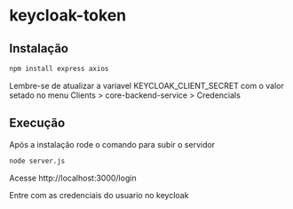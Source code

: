 # keycloak-token

## Instalação
```sh
npm install express axios
```
Lembre-se de atualizar a variavel KEYCLOAK_CLIENT_SECRET com o valor setado no menu Clients > core-backend-service > Credencials

## Execução
Após a instalação rode o comando para subir o servidor
```sh
node server.js
```
Acesse http://localhost:3000/login

Entre com as credenciais do usuario no keycloak

